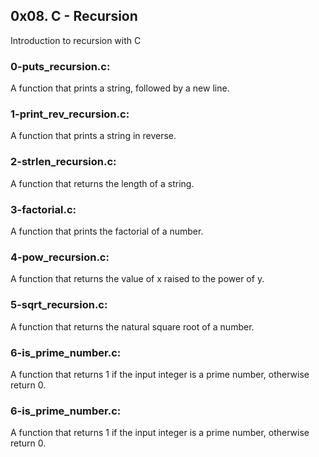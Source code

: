 ## 0x08. C - Recursion
Introduction to recursion with C

### 0-puts\_recursion.c:
A function that prints a string, followed by a new line.

### 1-print\_rev\_recursion.c:
A function that prints a string in reverse.

### 2-strlen\_recursion.c:
A function that returns the length of a string.

### 3-factorial.c:
A function that prints the factorial of a number.

### 4-pow\_recursion.c:
A function that returns the value of x raised to the power of y.

### 5-sqrt\_recursion.c:
A function that returns the natural square root of a number.

### 6-is\_prime\_number.c:
A function that returns 1 if the input integer is a prime number, otherwise return 0.

### 6-is\_prime\_number.c:
A function that returns 1 if the input integer is a prime number, otherwise return 0.
